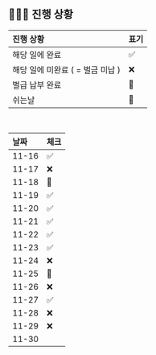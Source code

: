 ## 🧑🏻‍💻 진행 상황

| 진행 상황            | 표기  |
|:-----------------|:----|
| 해당 일에 완료      | ✅   |
| 해당 일에 미완료 ( = 벌금 미납 )    | ❌   |
| 벌급 납부 완료 | 🔺 |
| 쉬는날 | 🥳 |


<br>

| 날짜  | 체크 |
|:------|:----|
| 11-16 | ✅ |
| 11-17 | ❌ |
| 11-18 | 🥳 |
| 11-19 | ✅ |
| 11-20 | ✅ |
| 11-21 | ✅ |
| 11-22 | ✅ |
| 11-23 | ✅ |
| 11-24 | ❌ |
| 11-25 | 🥳 |
| 11-26 | ❌ |
| 11-27 | ✅ |
| 11-28 | ❌ |
| 11-29 | ❌ |
| 11-30 |  |
